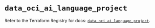 # `data_oci_ai_language_project`

Refer to the Terraform Registry for docs: [`data_oci_ai_language_project`](https://registry.terraform.io/providers/hashicorp/oci/7.19.0/docs/data-sources/ai_language_project).
